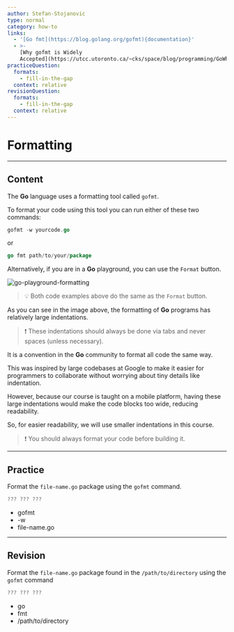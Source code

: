```yaml
---
author: Stefan-Stojanovic
type: normal
category: how-to
links:
  - '[Go fmt](https://blog.golang.org/gofmt){documentation}'
  - >-
    [Why gofmt is Widely
    Accepted](https://utcc.utoronto.ca/~cks/space/blog/programming/GoWhyGofmtAccepted){documentation}
practiceQuestion:
  formats:
    - fill-in-the-gap
  context: relative
revisionQuestion:
  formats:
    - fill-in-the-gap
  context: relative
---
```


# Formatting


---

## Content

The **Go** language uses a formatting tool called `gofmt`.

To format your code using this tool you can run either of these two commands:

```go
gofmt -w yourcode.go
```

or

```go
go fmt path/to/your/package
```

Alternatively, if you are in a **Go** playground, you can use the `Format` button.

![go-playground-formatting](https://img.enkipro.com/9bf5e016f114b46c7d59e4a223221537.png)

> 💡 Both code examples above do the same as the `Format` button.

As you can see in the image above, the formatting of **Go** programs has relatively large indentations.

> ❗ These indentations should always be done via tabs and never spaces (unless necessary).  

It is a convention in the **Go** community to format all code the same way. 

This was inspired by large codebases at Google to make it easier for programmers to collaborate without worrying about tiny details like indentation.

However, because our course is taught on a mobile platform, having these large indentations would make the code blocks too wide, reducing readability.

So, for easier readability, we will use smaller indentations in this course.

> ❗ You should always format your code before building it.


---

## Practice

Format the `file-name.go` package using the `gofmt` command.

```go
??? ??? ???
```

- gofmt
- -w
- file-name.go


---

## Revision

Format the `file-name.go` package found in the `/path/to/directory` using the `gofmt` command

```go
??? ??? ???
```

- go 
- fmt
- /path/to/directory
